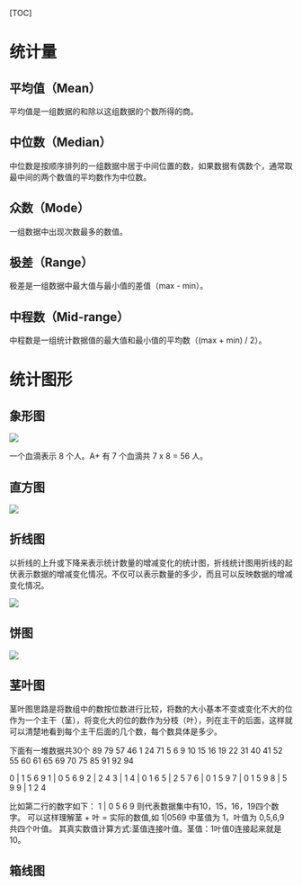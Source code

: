 [TOC]

# 统计量

## 平均值（Mean）

平均值是一组数据的和除以这组数据的个数所得的商。

## 中位数（Median）

中位数是按顺序排列的一组数据中居于中间位置的数，如果数据有偶数个，通常取最中间的两个数值的平均数作为中位数。

## 众数（Mode）

一组数据中出现次数最多的数值。

## 极差（Range）

极差是一组数据中最大值与最小值的差值（max - min）。

## 中程数（Mid-range）

中程数是一组统计数据值的最大值和最小值的平均数（(max + min) / 2）。

# 统计图形

## 象形图

![](http://f.hiphotos.baidu.com/baike/s%3D220/sign=f042080c902397ddd2799f066983b216/2cf5e0fe9925bc31c91a30735fdf8db1ca137091.jpg)

一个血滴表示 8 个人。A+ 有 7 个血滴共 7 x 8 = 56 人。

## 直方图

![](https://gss3.bdstatic.com/7Po3dSag_xI4khGkpoWK1HF6hhy/baike/c0%3Dbaike92%2C5%2C5%2C92%2C30/sign=5a93247420a446236ac7ad30f94b196b/ca1349540923dd5461fff966d109b3de9c82482b.jpg)


## 折线图

以折线的上升或下降来表示统计数量的增减变化的统计图，折线统计图用折线的起伏表示数据的增减变化情况。不仅可以表示数量的多少，而且可以反映数据的增减变化情况。

![](https://gss1.bdstatic.com/-vo3dSag_xI4khGkpoWK1HF6hhy/baike/s%3D220/sign=f58fd1ba09f79052eb1f403c3cf2d738/0dd7912397dda144781fce1bb2b7d0a20cf48601.jpg)


## 饼图

![](https://gss0.bdstatic.com/-4o3dSag_xI4khGkpoWK1HF6hhy/baike/s%3D220/sign=0d9431c550fbb2fb302b5f107f4b2043/5243fbf2b2119313e404c62860380cd790238de6.jpg)


## 茎叶图

茎叶图思路是将数组中的数按位数进行比较，将数的大小基本不变或变化不大的位作为一个主干（茎），将变化大的位的数作为分枝（叶），列在主干的后面，这样就可以清楚地看到每个主干后面的几个数，每个数具体是多少。

下面有一堆数据共30个
89 79 57 46 1 24 71 5 6 9 10 15 16 19 22 31 40 41 52 55 60 61 65 69 70 75 85 91 92 94

0 | 1 5 6 9
1 | 0 5 6 9
2 | 2 4
3 | 1
4 | 0 1 6
5 | 2 5 7
6 | 0 1 5 9
7 | 0 1 5 9
8 | 5 9
9 | 1 2 4

比如第二行的数字如下：
1 | 0 5 6 9
则代表数据集中有10，15，16，19四个数字。
可以这样理解茎 + 叶 = 实际的数值,如 1|0569 中茎值为 1，叶值为 0,5,6,9 共四个叶值。
其真实数值计算方式:茎值连接叶值。茎值：1叶值0连接起来就是10。

## 箱线图





